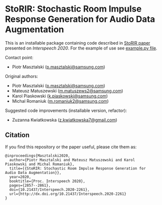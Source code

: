 # StoRIR: Stochastic Room Impulse Response Generation for Audio Data Augmentation

This is an installable package containing code described in [StoRIR paper](https://arxiv.org/abs/2008.07231) presented on *Interspeech 2020*.
For the example of use see [example.py file](example.py).

Contact point:
- Piotr Masztalski (p.masztalski@samsung.com)

Original authors:
- Piotr Masztalski (p.masztalski@samsung.com)
- Mateusz Matuszewski (m.matuszews2@samsung.com)
- Karol Piaskowski (k.piaskowski@samsung.com)
- Michal Romaniuk (m.romaniuk2@samsung.com)

Suggested code improvements (installable version, refactor):
- Zuzanna Kwiatkowska (z.kwiatkowska7@gmail.com)

## Citation
If you find this repository or the paper useful, please cite them as:
```text
@inproceedings{Masztalski2020,
  author={Piotr Masztalski and Mateusz Matuszewski and Karol Piaskowski and Michal Romaniuk},
  title={{StoRIR: Stochastic Room Impulse Response Generation for Audio Data Augmentation}},
  year=2020,
  booktitle={Proc. Interspeech 2020},
  pages={2857--2861},
  doi={10.21437/Interspeech.2020-2261},
  url={http://dx.doi.org/10.21437/Interspeech.2020-2261}
}
```
